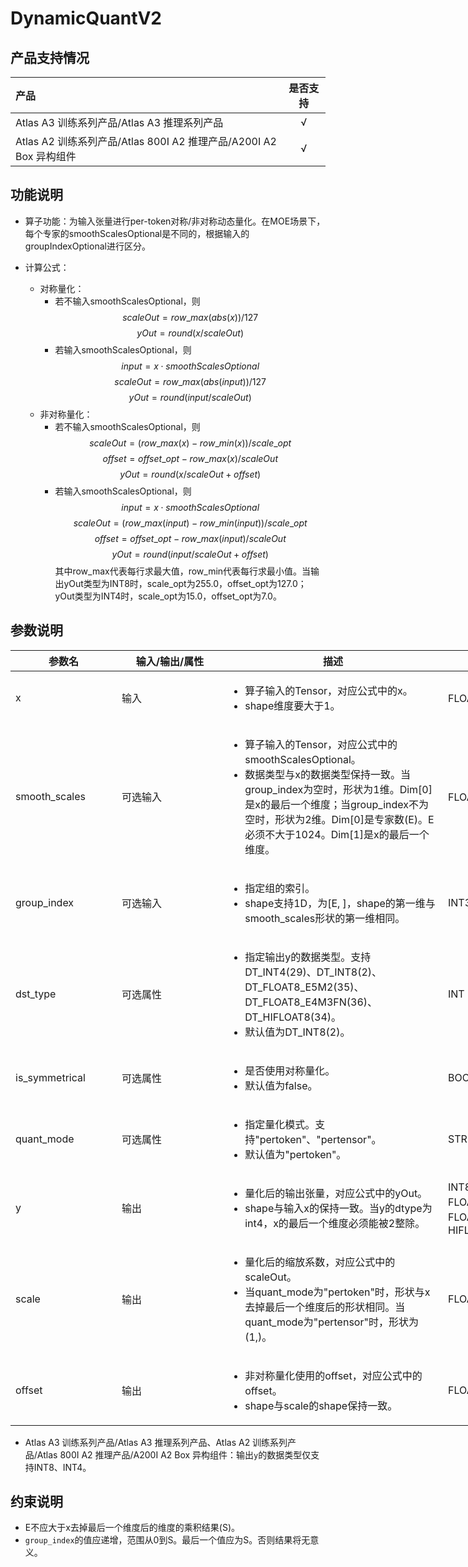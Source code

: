 # DynamicQuantV2

## 产品支持情况

| 产品                                                         | 是否支持 |
| :----------------------------------------------------------- | :------: |
| <term>Atlas A3 训练系列产品/Atlas A3 推理系列产品</term>     |    √     |
| <term>Atlas A2 训练系列产品/Atlas 800I A2 推理产品/A200I A2 Box 异构组件</term> |    √     |

## 功能说明

- 算子功能：为输入张量进行per-token对称/非对称动态量化。在MOE场景下，每个专家的smoothScalesOptional是不同的，根据输入的groupIndexOptional进行区分。

- 计算公式：
  - 对称量化：
    - 若不输入smoothScalesOptional，则
      $$
        scaleOut=row\_max(abs(x))/127
      $$
      $$
        yOut=round(x/scaleOut)
      $$
    - 若输入smoothScalesOptional，则
      $$
        input = x\cdot smoothScalesOptional
      $$
      $$
        scaleOut=row\_max(abs(input))/127
      $$
      $$
        yOut=round(input/scaleOut)
      $$
  - 非对称量化：
    - 若不输入smoothScalesOptional，则
      $$
        scaleOut=(row\_max(x) - row\_min(x))/scale\_opt
      $$
      $$
        offset=offset\_opt-row\_max(x)/scaleOut
      $$
      $$
        yOut=round(x/scaleOut+offset)
      $$
    - 若输入smoothScalesOptional，则
      $$
        input = x\cdot smoothScalesOptional
      $$
      $$
        scaleOut=(row\_max(input) - row\_min(input))/scale\_opt
      $$
      $$
        offset=offset\_opt-row\_max(input)/scaleOut
      $$
      $$
        yOut=round(input/scaleOut+offset)
      $$
  其中row\_max代表每行求最大值，row_min代表每行求最小值。当输出yOut类型为INT8时，scale_opt为255.0，offset_opt为127.0；yOut类型为INT4时，scale_opt为15.0，offset_opt为7.0。

## 参数说明

<table style="undefined;table-layout: fixed; width: 1005px"><colgroup>
  <col style="width: 170px">
  <col style="width: 170px">
  <col style="width: 352px">
  <col style="width: 213px">
  <col style="width: 100px">
  </colgroup>
  <thead>
    <tr>
      <th>参数名</th>
      <th>输入/输出/属性</th>
      <th>描述</th>
      <th>数据类型</th>
      <th>数据格式</th>
    </tr></thead>
  <tbody>
    <tr>
      <td>x</td>
      <td>输入</td>
      <td><ul><li>算子输入的Tensor，对应公式中的x。</li><li>shape维度要大于1。</li></ul></td>
      <td>FLOAT16、BFLOAT16</td>
      <td>ND</td>
    </tr>
    <tr>
      <td>smooth_scales</td>
      <td>可选输入</td>
      <td><ul><li>算子输入的Tensor，对应公式中的smoothScalesOptional。</li><li>数据类型与x的数据类型保持一致。当group_index为空时，形状为1维。Dim[0]是x的最后一个维度；当group_index不为空时，形状为2维。Dim[0]是专家数(E)。E必须不大于1024。Dim[1]是x的最后一个维度。</li></ul></td>
      <td>FLOAT16、BFLOAT16</td>
      <td>ND</td>
    </tr>
      <tr>
      <td>group_index</td>
      <td>可选输入</td>
      <td><ul><li>指定组的索引。</li><li>shape支持1D，为[E, ]，shape的第一维与smooth_scales形状的第一维相同。</li></ul></td>
      <td>INT32</td>
      <td>ND</td>
    </tr>
    <tr>
      <td>dst_type</td>
      <td>可选属性</td>
      <td><ul><li>指定输出y的数据类型。支持DT_INT4(29)、DT_INT8(2)、DT_FLOAT8_E5M2(35)、DT_FLOAT8_E4M3FN(36)、DT_HIFLOAT8(34)。</li><li>默认值为DT_INT8(2)。</li></ul></td>
      <td>INT</td>
      <td>-</td>
    </tr>
    <tr>
      <td>is_symmetrical</td>
      <td>可选属性</td>
      <td><ul><li>是否使用对称量化。</li><li>默认值为false。</li></ul></td>
      <td>BOOL</td>
      <td>-</td>
    </tr>
    <tr>
      <td>quant_mode</td>
      <td>可选属性</td>
      <td><ul><li>指定量化模式。支持"pertoken"、"pertensor"。</li><li>默认值为"pertoken"。</li></ul></td>
      <td>STRING</td>
      <td>-</td>
    </tr>
    <tr>
      <td>y</td>
      <td>输出</td>
      <td><ul><li>量化后的输出张量，对应公式中的yOut。</li><li>shape与输入x的保持一致。当y的dtype为int4，x的最后一个维度必须能被2整除。</li></ul></td>
      <td>INT8、INT4、FLOAT8_E5M2、FLOAT8_E4M3FN、HIFLOAT8</td>
      <td>ND</td>
    </tr>
    <tr>
      <td>scale</td>
      <td>输出</td>
      <td><ul><li>量化后的缩放系数，对应公式中的scaleOut。</li><li>当quant_mode为"pertoken"时，形状与x去掉最后一个维度后的形状相同。当quant_mode为"pertensor"时，形状为(1,)。</li></ul></td>
      <td>FLOAT32</td>
      <td>ND</td>
    </tr>
    <tr>
      <td>offset</td>
      <td>输出</td>
      <td><ul><li>非对称量化使用的offset，对应公式中的offset。</li><li>shape与scale的shape保持一致。</li></ul></td>
      <td>FLOAT32</td>
      <td>ND</td>
    </tr>
  </tbody></table>

- <term>Atlas A3 训练系列产品/Atlas A3 推理系列产品</term>、<term>Atlas A2 训练系列产品/Atlas 800I A2 推理产品/A200I A2 Box 异构组件：输出`y`的数据类型仅支持INT8、INT4。

## 约束说明

- E不应大于x去掉最后一个维度后的维度的乘积结果(S)。
- `group_index`的值应递增，范围从0到S。最后一个值应为S。否则结果将无意义。

